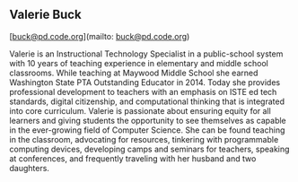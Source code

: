 ## Valerie Buck

[buck@pd.code.org](mailto: buck@pd.code.org)

Valerie is an Instructional Technology Specialist in a public-school system with 10 years of teaching experience in elementary and middle school classrooms. While teaching at Maywood Middle School she earned Washington State PTA Outstanding Educator in 2014. Today she provides professional development to teachers with an emphasis on ISTE ed tech standards, digital citizenship, and computational thinking that is integrated into core curriculum. Valerie is passionate about ensuring equity for all learners and giving students the opportunity to see themselves as capable in the ever-growing field of Computer Science. She can be found teaching in the classroom, advocating for resources, tinkering with programmable computing devices, developing camps and seminars for teachers, speaking at conferences, and frequently traveling with her husband and two daughters.
